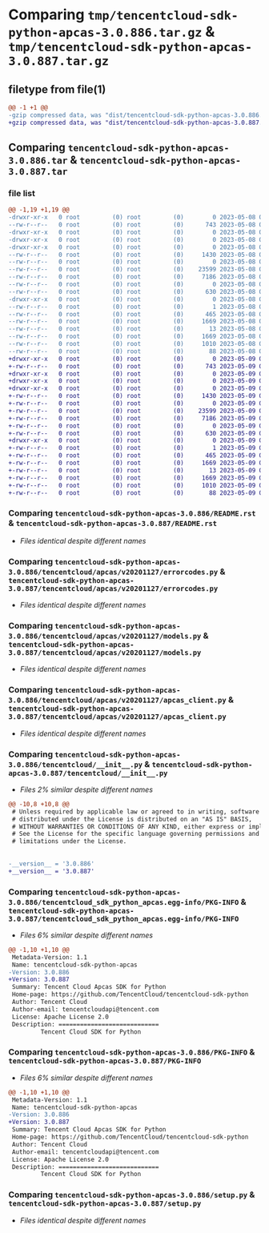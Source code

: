 # Comparing `tmp/tencentcloud-sdk-python-apcas-3.0.886.tar.gz` & `tmp/tencentcloud-sdk-python-apcas-3.0.887.tar.gz`

## filetype from file(1)

```diff
@@ -1 +1 @@
-gzip compressed data, was "dist/tencentcloud-sdk-python-apcas-3.0.886.tar", last modified: Mon May  8 02:43:42 2023, max compression
+gzip compressed data, was "dist/tencentcloud-sdk-python-apcas-3.0.887.tar", last modified: Tue May  9 02:20:52 2023, max compression
```

## Comparing `tencentcloud-sdk-python-apcas-3.0.886.tar` & `tencentcloud-sdk-python-apcas-3.0.887.tar`

### file list

```diff
@@ -1,19 +1,19 @@
-drwxr-xr-x   0 root         (0) root         (0)        0 2023-05-08 02:43:42.000000 tencentcloud-sdk-python-apcas-3.0.886/
--rw-r--r--   0 root         (0) root         (0)      743 2023-05-08 02:43:42.000000 tencentcloud-sdk-python-apcas-3.0.886/README.rst
-drwxr-xr-x   0 root         (0) root         (0)        0 2023-05-08 02:43:42.000000 tencentcloud-sdk-python-apcas-3.0.886/tencentcloud/
-drwxr-xr-x   0 root         (0) root         (0)        0 2023-05-08 02:43:42.000000 tencentcloud-sdk-python-apcas-3.0.886/tencentcloud/apcas/
-drwxr-xr-x   0 root         (0) root         (0)        0 2023-05-08 02:43:42.000000 tencentcloud-sdk-python-apcas-3.0.886/tencentcloud/apcas/v20201127/
--rw-r--r--   0 root         (0) root         (0)     1430 2023-05-08 02:43:42.000000 tencentcloud-sdk-python-apcas-3.0.886/tencentcloud/apcas/v20201127/errorcodes.py
--rw-r--r--   0 root         (0) root         (0)        0 2023-05-08 02:43:42.000000 tencentcloud-sdk-python-apcas-3.0.886/tencentcloud/apcas/v20201127/__init__.py
--rw-r--r--   0 root         (0) root         (0)    23599 2023-05-08 02:43:42.000000 tencentcloud-sdk-python-apcas-3.0.886/tencentcloud/apcas/v20201127/models.py
--rw-r--r--   0 root         (0) root         (0)     7186 2023-05-08 02:43:42.000000 tencentcloud-sdk-python-apcas-3.0.886/tencentcloud/apcas/v20201127/apcas_client.py
--rw-r--r--   0 root         (0) root         (0)        0 2023-05-08 02:43:42.000000 tencentcloud-sdk-python-apcas-3.0.886/tencentcloud/apcas/__init__.py
--rw-r--r--   0 root         (0) root         (0)      630 2023-05-08 02:43:42.000000 tencentcloud-sdk-python-apcas-3.0.886/tencentcloud/__init__.py
-drwxr-xr-x   0 root         (0) root         (0)        0 2023-05-08 02:43:42.000000 tencentcloud-sdk-python-apcas-3.0.886/tencentcloud_sdk_python_apcas.egg-info/
--rw-r--r--   0 root         (0) root         (0)        1 2023-05-08 02:43:42.000000 tencentcloud-sdk-python-apcas-3.0.886/tencentcloud_sdk_python_apcas.egg-info/dependency_links.txt
--rw-r--r--   0 root         (0) root         (0)      465 2023-05-08 02:43:42.000000 tencentcloud-sdk-python-apcas-3.0.886/tencentcloud_sdk_python_apcas.egg-info/SOURCES.txt
--rw-r--r--   0 root         (0) root         (0)     1669 2023-05-08 02:43:42.000000 tencentcloud-sdk-python-apcas-3.0.886/tencentcloud_sdk_python_apcas.egg-info/PKG-INFO
--rw-r--r--   0 root         (0) root         (0)       13 2023-05-08 02:43:42.000000 tencentcloud-sdk-python-apcas-3.0.886/tencentcloud_sdk_python_apcas.egg-info/top_level.txt
--rw-r--r--   0 root         (0) root         (0)     1669 2023-05-08 02:43:42.000000 tencentcloud-sdk-python-apcas-3.0.886/PKG-INFO
--rw-r--r--   0 root         (0) root         (0)     1010 2023-05-08 02:43:42.000000 tencentcloud-sdk-python-apcas-3.0.886/setup.py
--rw-r--r--   0 root         (0) root         (0)       88 2023-05-08 02:43:42.000000 tencentcloud-sdk-python-apcas-3.0.886/setup.cfg
+drwxr-xr-x   0 root         (0) root         (0)        0 2023-05-09 02:20:52.000000 tencentcloud-sdk-python-apcas-3.0.887/
+-rw-r--r--   0 root         (0) root         (0)      743 2023-05-09 02:20:52.000000 tencentcloud-sdk-python-apcas-3.0.887/README.rst
+drwxr-xr-x   0 root         (0) root         (0)        0 2023-05-09 02:20:52.000000 tencentcloud-sdk-python-apcas-3.0.887/tencentcloud/
+drwxr-xr-x   0 root         (0) root         (0)        0 2023-05-09 02:20:52.000000 tencentcloud-sdk-python-apcas-3.0.887/tencentcloud/apcas/
+drwxr-xr-x   0 root         (0) root         (0)        0 2023-05-09 02:20:52.000000 tencentcloud-sdk-python-apcas-3.0.887/tencentcloud/apcas/v20201127/
+-rw-r--r--   0 root         (0) root         (0)     1430 2023-05-09 02:20:52.000000 tencentcloud-sdk-python-apcas-3.0.887/tencentcloud/apcas/v20201127/errorcodes.py
+-rw-r--r--   0 root         (0) root         (0)        0 2023-05-09 02:20:52.000000 tencentcloud-sdk-python-apcas-3.0.887/tencentcloud/apcas/v20201127/__init__.py
+-rw-r--r--   0 root         (0) root         (0)    23599 2023-05-09 02:20:52.000000 tencentcloud-sdk-python-apcas-3.0.887/tencentcloud/apcas/v20201127/models.py
+-rw-r--r--   0 root         (0) root         (0)     7186 2023-05-09 02:20:52.000000 tencentcloud-sdk-python-apcas-3.0.887/tencentcloud/apcas/v20201127/apcas_client.py
+-rw-r--r--   0 root         (0) root         (0)        0 2023-05-09 02:20:52.000000 tencentcloud-sdk-python-apcas-3.0.887/tencentcloud/apcas/__init__.py
+-rw-r--r--   0 root         (0) root         (0)      630 2023-05-09 02:20:52.000000 tencentcloud-sdk-python-apcas-3.0.887/tencentcloud/__init__.py
+drwxr-xr-x   0 root         (0) root         (0)        0 2023-05-09 02:20:52.000000 tencentcloud-sdk-python-apcas-3.0.887/tencentcloud_sdk_python_apcas.egg-info/
+-rw-r--r--   0 root         (0) root         (0)        1 2023-05-09 02:20:52.000000 tencentcloud-sdk-python-apcas-3.0.887/tencentcloud_sdk_python_apcas.egg-info/dependency_links.txt
+-rw-r--r--   0 root         (0) root         (0)      465 2023-05-09 02:20:52.000000 tencentcloud-sdk-python-apcas-3.0.887/tencentcloud_sdk_python_apcas.egg-info/SOURCES.txt
+-rw-r--r--   0 root         (0) root         (0)     1669 2023-05-09 02:20:52.000000 tencentcloud-sdk-python-apcas-3.0.887/tencentcloud_sdk_python_apcas.egg-info/PKG-INFO
+-rw-r--r--   0 root         (0) root         (0)       13 2023-05-09 02:20:52.000000 tencentcloud-sdk-python-apcas-3.0.887/tencentcloud_sdk_python_apcas.egg-info/top_level.txt
+-rw-r--r--   0 root         (0) root         (0)     1669 2023-05-09 02:20:52.000000 tencentcloud-sdk-python-apcas-3.0.887/PKG-INFO
+-rw-r--r--   0 root         (0) root         (0)     1010 2023-05-09 02:20:52.000000 tencentcloud-sdk-python-apcas-3.0.887/setup.py
+-rw-r--r--   0 root         (0) root         (0)       88 2023-05-09 02:20:52.000000 tencentcloud-sdk-python-apcas-3.0.887/setup.cfg
```

### Comparing `tencentcloud-sdk-python-apcas-3.0.886/README.rst` & `tencentcloud-sdk-python-apcas-3.0.887/README.rst`

 * *Files identical despite different names*

### Comparing `tencentcloud-sdk-python-apcas-3.0.886/tencentcloud/apcas/v20201127/errorcodes.py` & `tencentcloud-sdk-python-apcas-3.0.887/tencentcloud/apcas/v20201127/errorcodes.py`

 * *Files identical despite different names*

### Comparing `tencentcloud-sdk-python-apcas-3.0.886/tencentcloud/apcas/v20201127/models.py` & `tencentcloud-sdk-python-apcas-3.0.887/tencentcloud/apcas/v20201127/models.py`

 * *Files identical despite different names*

### Comparing `tencentcloud-sdk-python-apcas-3.0.886/tencentcloud/apcas/v20201127/apcas_client.py` & `tencentcloud-sdk-python-apcas-3.0.887/tencentcloud/apcas/v20201127/apcas_client.py`

 * *Files identical despite different names*

### Comparing `tencentcloud-sdk-python-apcas-3.0.886/tencentcloud/__init__.py` & `tencentcloud-sdk-python-apcas-3.0.887/tencentcloud/__init__.py`

 * *Files 2% similar despite different names*

```diff
@@ -10,8 +10,8 @@
 # Unless required by applicable law or agreed to in writing, software
 # distributed under the License is distributed on an "AS IS" BASIS,
 # WITHOUT WARRANTIES OR CONDITIONS OF ANY KIND, either express or implied.
 # See the License for the specific language governing permissions and
 # limitations under the License.
 
 
-__version__ = '3.0.886'
+__version__ = '3.0.887'
```

### Comparing `tencentcloud-sdk-python-apcas-3.0.886/tencentcloud_sdk_python_apcas.egg-info/PKG-INFO` & `tencentcloud-sdk-python-apcas-3.0.887/tencentcloud_sdk_python_apcas.egg-info/PKG-INFO`

 * *Files 6% similar despite different names*

```diff
@@ -1,10 +1,10 @@
 Metadata-Version: 1.1
 Name: tencentcloud-sdk-python-apcas
-Version: 3.0.886
+Version: 3.0.887
 Summary: Tencent Cloud Apcas SDK for Python
 Home-page: https://github.com/TencentCloud/tencentcloud-sdk-python
 Author: Tencent Cloud
 Author-email: tencentcloudapi@tencent.com
 License: Apache License 2.0
 Description: ============================
         Tencent Cloud SDK for Python
```

### Comparing `tencentcloud-sdk-python-apcas-3.0.886/PKG-INFO` & `tencentcloud-sdk-python-apcas-3.0.887/PKG-INFO`

 * *Files 6% similar despite different names*

```diff
@@ -1,10 +1,10 @@
 Metadata-Version: 1.1
 Name: tencentcloud-sdk-python-apcas
-Version: 3.0.886
+Version: 3.0.887
 Summary: Tencent Cloud Apcas SDK for Python
 Home-page: https://github.com/TencentCloud/tencentcloud-sdk-python
 Author: Tencent Cloud
 Author-email: tencentcloudapi@tencent.com
 License: Apache License 2.0
 Description: ============================
         Tencent Cloud SDK for Python
```

### Comparing `tencentcloud-sdk-python-apcas-3.0.886/setup.py` & `tencentcloud-sdk-python-apcas-3.0.887/setup.py`

 * *Files identical despite different names*

